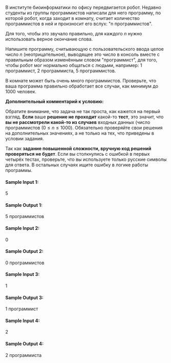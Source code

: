 В институте биоинформатики по офису передвигается робот. Недавно студенты из группы программистов написали для него
программу, по которой робот, когда заходит в комнату, считает количество программистов в ней и произносит его вслух: "n
программистов".

Для того, чтобы это звучало правильно, для каждого $n$ нужно использовать верное окончание слова.

Напишите программу, считывающую с пользовательского ввода целое число $n$ (неотрицательное), выводящее это число в
консоль вместе с правильным образом изменённым словом "программист", для того, чтобы робот мог нормально общаться с
людьми, например: 1 программист, 2 программиста, 5 программистов.

В комнате может быть очень много программистов. Проверьте, что ваша программа правильно обработает все случаи, как
минимум до 1000 человек.

**Дополнительный комментарий к условию:**

Обратите внимание, что задача не так проста, как кажется на первый взгляд. **Если** ваше **решение не проходит** какой-то
**тест**, это значит, что **вы не рассмотрели какой-то из случаев** входных данных (число программистов $(0 \leq n \leq
1000)$. Обязательно проверяйте свои решения на дополнительных значениях, а не только на тех, что приведены в условии
задания.

Так как **задание повышенной сложности, вручную код решений проверяться не будет**. Если вы столкнулись с ошибкой в первых
четырёх тестах, проверьте, что вы используете только русские символы для ответа. В остальных случаях ищите ошибку в
логике работы программы.

#### Sample Input 1:

5

#### Sample Output 1:

5 программистов

#### Sample Input 2:

0

#### Sample Output 2:

0 программистов

#### Sample Input 3:

1

#### Sample Output 3:

1 программист

#### Sample Input 4:

2

#### Sample Output 4:

2 программиста